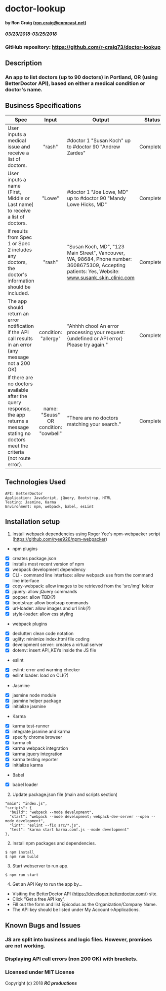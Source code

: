 # doctor-lookup

#### by Ron Craig (ron.craig@comcast.net)
##### 03/23/2018-03/25/2018

### GitHub repository: https://github.com/r-craig73/doctor-lookup

## Description
### An app to list  doctors (up to 90 doctors) in Portland, OR (using BetterDoctor API), based on either a medical condition or doctor's name.

## Business Specifications

| Spec   | Input   | Output  | Status   |
|--------|:-------:|---------|----------|
| User inputs a medical issue and receive a list of doctors. | "rash" | #doctor 1 "Susan Koch" up to #doctor 90 "Andrew Zardes" | Completed |
| User inputs a name (First, Middle or Last name) to receive a list of doctors. | "Lowe" | #doctor 1 "Joe Lowe, MD" up to #doctor 90 "Mandy Lowe Hicks, MD" | Completed |
| If results from Spec 1 or Spec 2 includes any doctors, the doctor's information should be included. | "rash" | "Susan Koch, MD", "123 Main Street", Vancouver, WA, 98684, Phone number: 3608675309, Accepting patients: Yes, Website: www.susank_skin_clinic.com | Completed |
| The app should return an error notification if the API call results in an error (any message not a 200 OK) | condition: "allergy" | "Ahhhh choo! An error processing your request: {undefined or API error} Please try again." | Completed |
| If there are no doctors available after the query response, the app returns a message stating no doctors meet the criteria (not route error). | name: "Seuss" OR condition: "cowbell" | "There are no doctors matching your search." | Completed |

## Technologies Used

```
API: BetterDoctor
Application: JavaScript, jQuery, Bootstrap, HTML
Testing: Jasmine, Karma
Environment: npm, webpack, babel, esLint
```

## Installation setup
1. Install webpack dependencies using Roger Yee's npm-webpacker script (https://github.com/ryee926/npm-webpacker)
* npm plugins
- [x] creates package.json
- [x] installs most recent version of npm
- [x] webpack development dependency
- [x] CLI - command line interface: allow webpack use from the command line interface
- [x] copy-webpack: allow images to be retrieved from the 'src/img' folder
- [x] jquery: allow jQuery commands
- [x] popper: allow TBD(?)
- [x] bootstrap: allow bootsrap commands
- [x] url-loader: allow images and url link(?)
- [x] style-loader: allow css styling
* webpack plugins
- [x] declutter: clean code notation
- [x] uglify: minimize index.html file coding
- [x] development server: creates a virtual server
- [x] dotenv: insert API_KEYs inside the JS file
* eslint
- [x] eslint: error and warning checker
- [x] eslint loader: load on CLI(?)
* Jasmine
- [x] jasmine node module
- [x] jasmine helper package
- [x] initialize jasmine
* Karma
- [x] karma test-runner
- [x] integrate jasmine and karma
- [x] specify chrome browser
- [x] karma cli
- [x] karma webpack integration
- [x] karma jquery integration
- [x] karma testing reporter
- [x] initialize karma
* Babel
- [x] babel loader

2. Update package.json file (main and scripts section)
```
"main": "index.js",
"scripts": {
  "build": "webpack --mode development",
  "start": "webpack --mode development; webpack-dev-server --open --mode development",
  "lint": "eslint --fix src/*.js",
  "test": "karma start karma.conf.js --mode development"
},
```

2. Install npm packages and dependencies.
```
$ npm install
$ npm run build
```

3. Start webserver to run app.
```
$ npm run start
```

4. Get an API Key to run the app by...
- Visiting the BetterDoctor API (https://developer.betterdoctor.com/) site.
- Click "Get a free API key".
- Fill out the form and list Epicodus as the Organization/Company Name.
- The API key should be listed under My Account->Applications.

## Known Bugs and Issues
### JS are split into business and logic files.  However, promises are not working.
### Displaying API call errors (non 200 OK) with brackets.

### Licensed under MIT License

Copyright (c) 2018 **_RC productions_**
